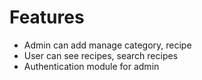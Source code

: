 # Features
- Admin can add manage category, recipe
- User can see recipes, search recipes
- Authentication module for admin 

